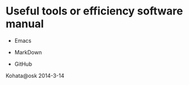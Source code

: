 
Useful tools or efficiency software manual
==========================================

* Emacs

* MarkDown

* GitHub

Kohata@osk 2014-3-14
